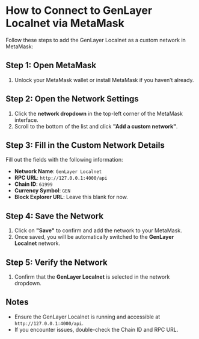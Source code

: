 # How to Connect to GenLayer Localnet via MetaMask

Follow these steps to add the GenLayer Localnet as a custom network in MetaMask:

## Step 1: Open MetaMask
1. Unlock your MetaMask wallet or install MetaMask if you haven’t already.

## Step 2: Open the Network Settings
1. Click the **network dropdown** in the top-left corner of the MetaMask interface.
2. Scroll to the bottom of the list and click **"Add a custom network"**.

## Step 3: Fill in the Custom Network Details
Fill out the fields with the following information:

- **Network Name**: `GenLayer Localnet`
- **RPC URL**: `http://127.0.0.1:4000/api`
- **Chain ID**: `61999`
- **Currency Symbol**: `GEN`
- **Block Explorer URL**: Leave this blank for now.

## Step 4: Save the Network
1. Click on **"Save"** to confirm and add the network to your MetaMask.
2. Once saved, you will be automatically switched to the **GenLayer Localnet** network.

## Step 5: Verify the Network
1. Confirm that the **GenLayer Localnet** is selected in the network dropdown.

## Notes
- Ensure the GenLayer Localnet is running and accessible at `http://127.0.0.1:4000/api`.
- If you encounter issues, double-check the Chain ID and RPC URL.

